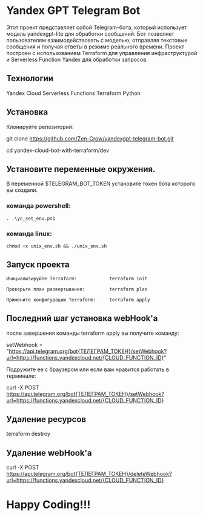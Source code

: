 # Yandex GPT Telegram Bot

Этот проект представляет собой Telegram-бота, который использует модель yandexgpt-lite для обработки сообщений. Бот позволяет пользователям взаимодействовать с моделью, отправляя текстовые сообщения и получая ответы в режиме реального времени. Проект построен с использованием Terraform для управления инфраструктурой и Serverless Function Yandex для обработки запросов.


## Технологии
Yandex Cloud
Serverless Functions
Terraform
Python

## Установка

Клонируйте репозиторий:

git clone https://github.com/Zen-Crow/yandexgpt-telegram-bot.git

cd yandex-cloud-bot-with-terraform/dev

## Установите переменные окружения.

В переменной $TELEGRAM_BOT_TOKEN установите токен бота которого вы создали.

### команда powershell:

    . .\yc_set_env.ps1

### команда linux:

    chmod +x unix_env.sh && ./unix_env.sh


## Запуск проекта

    Инициализируйте Terraform:            terraform init

    Проверьте план развертывания:         terraform plan

    Примените конфигурацию Terraform:     terraform apply


## Последний шаг установка webHook'a

после завершения команды terraform apply вы получите команду:

setWebhook = "https://api.telegram.org/bot{ТЕЛЕГРАМ_ТОКЕН}/setWebhook?url=https://functions.yandexcloud.net/{CLOUD_FUNCTION_ID}"

Подружите ее с браузером или если вам нравится работать в терминале:

curl -X POST https://api.telegram.org/bot{ТЕЛЕГРАМ_ТОКЕН}/setWebhook?url=https://functions.yandexcloud.net/{CLOUD_FUNCTION_ID}


## Удаление ресурсов 

terraform destroy

## Удаление webHook'a

curl -X POST https://api.telegram.org/bot{ТЕЛЕГРАМ_ТОКЕН}/deleteWebhook?url=https://functions.yandexcloud.net/{CLOUD_FUNCTION_ID}


# Happy Coding!!!